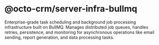 # @octo-crm/server-infra-bullmq
Enterprise-grade task scheduling and background job processing infrastructure built on BullMQ. Manages distributed job queues, handles retries, persistence, and monitoring for asynchronous operations like email sending, report generation, and data processing tasks.
